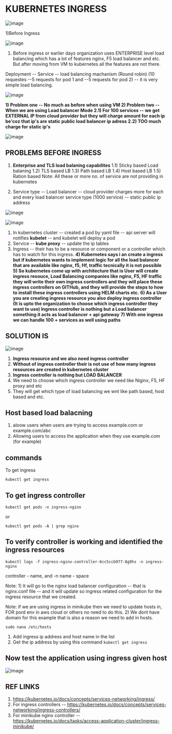 # KUBERNETES INGRESS

![image](https://github.com/pavankumar0077/Devops-tools/assets/40380941/fe83df56-e833-498a-a3d5-538f9ed50850)

1)Before Ingress

![image](https://github.com/pavankumar0077/Devops-tools/assets/40380941/307c9bf6-f6c1-4168-8b9b-75469331ce4b)
1) Before ingress or earlier days organization uses ENTERPRISE level load balancing which has a lot of features nginx, F5 load balancer and etc. But after moving from VM to kubernetes all the features are not there.

Deployment -- Service -- load balancing machanism (Round robin) (10 requestes --5 requests for pod 1 and --5 requests for pod 2) -- it is very simple load balancing.

![image](https://github.com/pavankumar0077/Devops-tools/assets/40380941/9b4e2639-5ceb-4078-a7ad-16bbebfa63dd)

**1)  Problem one -- No much as before when using VM
2)  Problem two -- When we are using Load balancer Mode
2.1) For 100 services -- we get EXTERNAL IP from cloud provider but they will charge amount for each ip be'coz that ip's are static public load balancer ip adress
2.2) TOO much charge for static ip's**

![image](https://github.com/pavankumar0077/Devops-tools/assets/40380941/fda1d000-279a-4b3a-9b92-d4c651b4f3d4)

PROBLEMS BEFORE INGRESS
--
1) **Enterprise and TLS load balaning capabilites**
  1.1) Sticky based Load balaning
  1.2) TLS based LB
  1.3) Path based LB
  1.4) Host based LB
  1.5) Ration based
Note: All these or more no. of service are not providing in kubernetes

2) Service type -- Load balancer -- cloud provider charges more for each and every load balancer service type (1000 service) -- static public ip address


![image](https://github.com/pavankumar0077/Devops-tools/assets/40380941/9bd03204-64d3-47ef-b183-12454fb4382c)



![image](https://github.com/pavankumar0077/Devops-tools/assets/40380941/92dfe860-6fc4-4ba4-83d5-6e2d5c3e99bc)


1) In kubernetes cluster -- created a pod by yaml file -- api server will notifies **kubelet** -- and kubelet will deploy a pod
2) Service -- **kube proxy** -- update the ip tables
3) Ingress -- their has to be a resource or component or a controller which has to watch for this ingress.
**4) Kubernetes says i an create a ingress but if kubernetes wants to implement logic for all the load balancer that are available like nginx, f5,  Hf, traffic tecnically it is not possible**
**5) So kubernetes come up with architecture that is User will create ingress resouce, Load Balancing companies like nginx, F5, HF traffic they will write their own ingress controllers and they will place these ingress controllers on GITHub, and they will provide the steps to how to install these ingress controllers using HELM charts etc.**
**6) As a User you are creating ingress resource you also deploy ingress controller (It is upto the organization to choose which ingress controller they want to use) Ingress controller is nothing but a Load balancer something it acts as load balancer + api gateway**
**7) With one ingress we can handle 100 + services as well using paths**

SOLUTION IS 
--

![image](https://github.com/pavankumar0077/Devops-tools/assets/40380941/4c5dedf0-51f3-4121-87d1-617f7b592570)

1) **Ingress resource and we also need ingress controller**
2) **Without of ingress controller their is not use of how many ingress resources are created in kubernetes cluster**
3) **Ingress controller is nothing but LOAD BALANCER**
4) We need to choose which ingress controller we need like Niginx, F5, HF proxy and etc
5) They will get which type of load balancing we wnt like path based, host based and etc.

Host based load balacning
--
1) aloow users when users are trying to access example.com or example.com/abc
2) Allowing users to access the application when they use example.com (for example)


commands
--
To get ingress
```
kubectl get ingress
```

To get ingress controller
--
```
kubectl get pods -n ingress-nginx
```
or
```
kubectl get pods -A | grep nginx
```
To verify controller is working and identified the ingress resources
--
```
kubectl logs -f ingress-nginx-controller-6cc5ccb977-8g9hs -n ingress-nginx
```
controller - name, and -n name - space

Note: 1) It will go to the nginx load balancer configuration -- that is nginx.conf file -- and it will update so ingress related configuration for the ingress resource that we created.

Note: if we are using ingress in minikube then we need to update hosts in, FOR pord env in aws cloud or others no need to do this.
2) We dont have domain for this example that is also a reason we need to add in hosts.
```
sudo nano /etc/hosts
```
1) Add ingress ip address and host name in the list
2) Get the ip address by using this command ``` kubectl get ingress ```

Now test the application using ingress given host
--
![image](https://github.com/pavankumar0077/Devops-tools/assets/40380941/00e9ef44-5ad7-44d0-904e-df21272aad13)


REF LINKS
--
1) https://kubernetes.io/docs/concepts/services-networking/ingress/
2) For ingress controllers -- https://kubernetes.io/docs/concepts/services-networking/ingress-controllers/
3) For minikube nginx controller -- https://kubernetes.io/docs/tasks/access-application-cluster/ingress-minikube/




